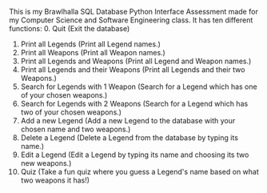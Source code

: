 This is my Brawlhalla SQL Database Python Interface Assessment made for my Computer Science and Software Engineering class.
It has ten different functions:
0. Quit (Exit the database)
1. Print all Legends (Print all Legend names.)
2. Print all Weapons (Print all Weapon names.)
3. Print all Legends and Weapons (Print all Legend and Weapon names.)
4. Print all Legends and their Weapons (Print all Legends and their two Weapons.)
5. Search for Legends with 1 Weapon (Search for a Legend which has one of your chosen weapons.)
6. Search for Legends with 2 Weapons (Search for a Legend which has two of your chosen weapons.)
7. Add a new Legend (Add a new Legend to the database with your chosen name and two weapons.)
8. Delete a Legend (Delete a Legend from the database by typing its name.)
9. Edit a Legend (Edit a Legend by typing its name and choosing its two new weapons.)
10. Quiz (Take a fun quiz where you guess a Legend's name based on what two weapons it has!)
